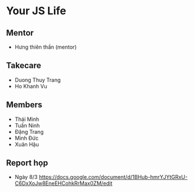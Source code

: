# Your JS Life

## Mentor

- Hưng thiên thần (mentor)

## Takecare

- Duong Thuy Trang
- Ho Khanh Vu

## Members

- Thái Minh
- Tuấn Ninh
- Đặng Trang
- Minh Đức
- Xuân Hậu

## Report họp

- Ngày 8/3
  https://docs.google.com/document/d/1BHub-hmrYJYtGRxU-C6DxXoJw8EneEHCohkRrMax0ZM/edit
